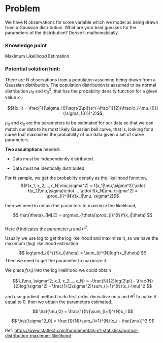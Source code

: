 # Problem

We have N observations for some variable which we model as being drawn from a Gaussian distribution. What are your best guesses for the parameters of the distribution? Derive it mathematically.


### Knowledge point

Maximum Likelihood Estimation


### Potential solution hint:

There are N observations from a population assuming being drawn from a Gaussian distribution. The population distribution is assumed to be normal distribution $\mu_0$ and $\sigma_0^2$, that has the probability density function for a given value $x_i$.

$$f(x_i) = \frac{1}{\sigma_{0}\sqrt{2\pi}}e^{-\frac{1}{2}(\frac{x_i-\mu_{0}}{\sigma_{0}})^2}$$

$\mu_0$ and $\sigma_0$ are the parameters to be estimated for our data so that we can match our data to its most likely Gaussian bell curve, that is, looking for a curve that maximizes the probability of our data given a set of curve parameters


**Two assumptions** needed: 

* Data must be independently distributed.

* Data must be identically distributed.


For $N$ sample, we get the probablity denstiy as the likelihood function, 
$$f(x_1, x_2,...,x_N|\mu,\sigma^2) = f(x_1|\mu,\sigma^2) \cdot f(x_2|\mu,\sigma)\cdot ... \cdot f(x_N|\mu,\sigma^2) = \prod_{i}^{N}f(x_i|\mu, \sigma^2)$$

then we need to obtain the paramters to maximize the likelihood,

$$ \hat{\theta}_{MLE} = argmax_{\theta}\prod_{i}^{N}f(x_i|\theta) $$ .  
Here $\theta$ indicates the parameter $\mu$ and $\sigma^2$.

Usually we use log to get the log likelihood and maximize it, so we have the maximum (log) likelihood estimation.

$$ log\prod_{i}^{}f(x_i|\theta) = \sum_{i}^{N}logf(x_i|\theta) $$
Then we need to get the parameter to maximize it.

We place $f(x_i)$ into the log likelihood
we could obtain 

$$ L(\mu, \sigma^2; x_1, x_2,...,x_N) = -\frac{N}{2}log(2\pi) - \frac{N}{2}log(\sigma^2) - \frac{1}{2\sigma^2}\sum_{i=1}^{N}(x_i-\mu)^2 $$

and use gradient method to do first order derivative on $\mu$ and $\theta^2$ to make it equal to 0, then we obtain the parameters estimated.

$$ \hat{\mu_0} = \frac{1}{N}\sum_{i=1}^{N}x_i $$ 

$$ \hat{\sigma^2_0} = \frac{1}{N}\sum_{i=1}^{N}(x_i - \hat{\mu})^2 $$


Ref: https://www.statlect.com/fundamentals-of-statistics/normal-distribution-maximum-likelihood
